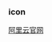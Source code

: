 ### icon
[阿里云官网](https://www.iconfont.cn/collections/detail?spm=a313x.7781069.1998910419.d9df05512&cid=16472)
